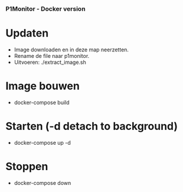 ### P1Monitor - Docker version ###

# Updaten
- Image downloaden en in deze map neerzetten. 
- Rename de file naar p1monitor.
- Uitvoeren: ./extract_image.sh


# Image bouwen
- docker-compose build


# Starten (-d detach to background)
- docker-compose up -d

# Stoppen
- docker-compose down
